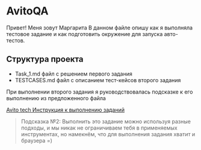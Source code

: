 # AvitoQA 

Привет! Меня зовут Маргарита
В данном файле опишу как я выполняла тестовое задание и как подготовить окружение для запуска авто-тестов.

## Структура проекта
* Task_1.md файл с решением первого задания
* TESTCASES.md файл с описанием тест-кейсов второго задания

При выполнении второго задания я руководствовалась подсказке к его выполнению из предложенного файла

[Avito tech Инструкция к выполнению заданий](https://gitverse.ru/avito.tech/tech-internship/content/main/Tech%20Internships%20/QA/%D0%A2%D0%B5%D1%81%D1%82%D0%BE%D0%B2%D0%BE%D0%B5%20%D0%B7%D0%B0%D0%B4%D0%B0%D0%BD%D0%B8%D0%B5_%D0%B2%D0%B5%D1%81%D0%BD%D0%B0%202024/Solution%20and%20advice/Solution%20and%20advice.md)

> Подсказка №2: Выполнить это задание можно используя разные подходы, и мы никак не ограничиваем тебя в применяемых инструментах, но намекнём, что для выполнения задания хватит и браузера =)
